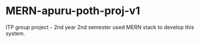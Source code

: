 # MERN-apuru-poth-proj-v1
ITP group project - 2nd year 2nd semester
used MERN stack to develop this system.
